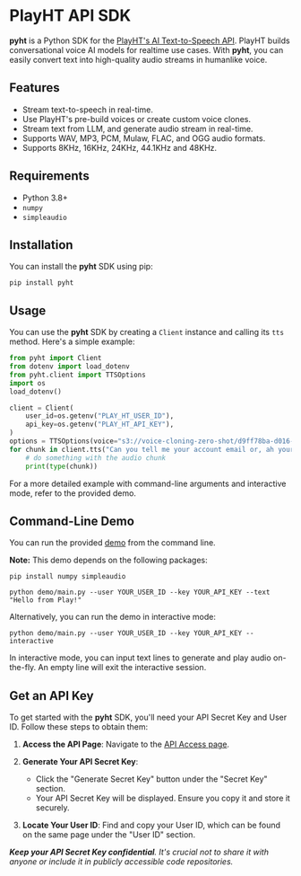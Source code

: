 # PlayHT API SDK

**pyht** is a Python SDK for the [PlayHT's AI Text-to-Speech API](https://play.ht/text-to-speech-api/). PlayHT builds conversational voice AI models for realtime use cases. With **pyht**, you can easily convert text into high-quality audio streams in humanlike voice.

## Features

- Stream text-to-speech in real-time.
- Use PlayHT's pre-build voices or create custom voice clones.
- Stream text from LLM, and generate audio stream in real-time.
- Supports WAV, MP3, PCM, Mulaw, FLAC, and OGG audio formats.
- Supports 8KHz, 16KHz, 24KHz, 44.1KHz and 48KHz. 

## Requirements

- Python 3.8+
- `numpy`
- `simpleaudio`

## Installation

You can install the **pyht** SDK using pip:

```shell
pip install pyht
```

## Usage

You can use the **pyht** SDK by creating a `Client` instance and calling its `tts` method. Here's a simple example:

```python
from pyht import Client
from dotenv import load_dotenv
from pyht.client import TTSOptions
import os
load_dotenv()

client = Client(
    user_id=os.getenv("PLAY_HT_USER_ID"),
    api_key=os.getenv("PLAY_HT_API_KEY"),
)
options = TTSOptions(voice="s3://voice-cloning-zero-shot/d9ff78ba-d016-47f6-b0ef-dd630f59414e/female-cs/manifest.json")
for chunk in client.tts("Can you tell me your account email or, ah your phone number?", options):
    # do something with the audio chunk
    print(type(chunk))
```

For a more detailed example with command-line arguments and interactive mode, refer to the provided demo.

## Command-Line Demo

You can run the provided [demo](https://github.com/playht/pyht/tree/master/demo/) from the command line.

**Note:** This demo depends on the following packages:

```shell
pip install numpy simpleaudio
```

```shell
python demo/main.py --user YOUR_USER_ID --key YOUR_API_KEY --text "Hello from Play!"
```

Alternatively, you can run the demo in interactive mode:

```shell
python demo/main.py --user YOUR_USER_ID --key YOUR_API_KEY --interactive
```

In interactive mode, you can input text lines to generate and play audio on-the-fly. An empty line will exit the interactive session.

## Get an API Key

To get started with the **pyht** SDK, you'll need your API Secret Key and User ID. Follow these steps to obtain them:

1. **Access the API Page**:
   Navigate to the [API Access page](https://play.ht/studio/api-access).

2. **Generate Your API Secret Key**:

   - Click the "Generate Secret Key" button under the "Secret Key" section.
   - Your API Secret Key will be displayed. Ensure you copy it and store it securely.

3. **Locate Your User ID**:
   Find and copy your User ID, which can be found on the same page under the "User ID" section.

_**Keep your API Secret Key confidential**. It's crucial not to share it with anyone or include it in publicly accessible code repositories._
